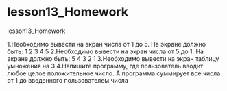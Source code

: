 # lesson13_Homework
lesson13_Homework

1.Необходимо вывести на экран числа от 1 до 5. На экране должно быть: 1 2 3 4 5
2.Необходимо вывести на экран числа от 5 до 1. На экране должно быть: 5 4 3 2 1
3.Необходимо вывести на экран таблицу умножения на 3
4.Напишите программу, где пользователь вводит любое целое положительное число. А программа суммирует все числа от 1 до введенного пользователем числа
